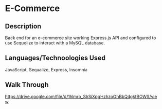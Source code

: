 # E-Commerce
## Description
Back end for an e-commerce site working Express.js API and configured to use Sequelize to interact with a MySQL database.
## Languages/Technoologies Used
JavaScript, Sequalize, Express, Insomnia
## Walk Through
https://drive.google.com/file/d/1hlmro_SlrSiXpgHzhzoOhBbQdgktBOWS/view